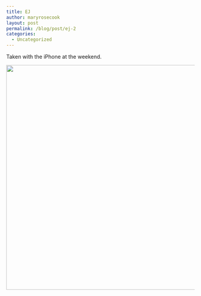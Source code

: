 ```yaml
---
title: EJ
author: maryrosecook
layout: post
permalink: /blog/post/ej-2
categories:
  - Uncategorized
---
```

Taken with the iPhone at the weekend.

<img src="http://www.werenotthecoolkids.com/images/ellie.jpeg" width="600" />
